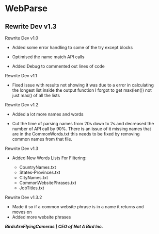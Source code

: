 # WebParse

## Rewrite Dev v1.3

Rewrite Dev v1.0

- Added some error handling to some of the try except blocks

- Optimised the name match API calls

- Added Debug to commented out lines of code


Rewrite Dev v1.1

- Fixed issue with results not showing it was due to a error in calculating the longest list inside the output function I forgot to get max(len()) not just max() of all the lists


Rewrite Dev v1.2

- Added a lot more names and words

- Cut the time of parsing names from 20s down to 2s and decreased the number of API call by 90%. There is an issue of it missing names that are in the CommonWords.txt this needs to be fixed by removing common names from that file.


Rewrite Dev v1.3

- Added New Words Lists For Filtering:

  - CountryNames.txt
  - States-Provinces.txt
  - CityNames.txt
  - CommonWebsitePhrases.txt
  - JobTitles.txt


Rewrite Dev v1.3.2

- Made it so if a common website phrase is in a name it returns and moves on
- Added more website phrases


***BirdsAreFlyingCameras | CEO of Not A Bird Inc.***

  
  
